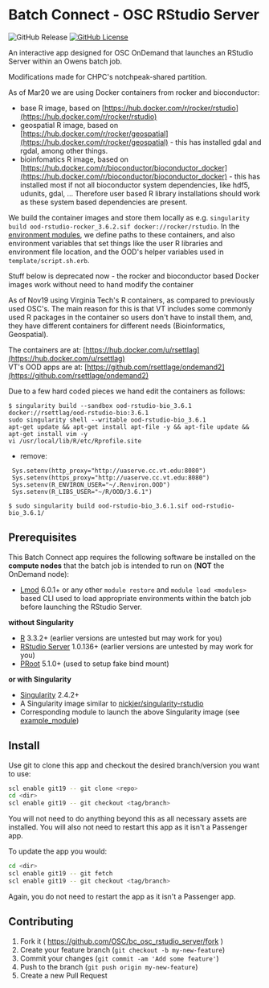 # Batch Connect - OSC RStudio Server

![GitHub Release](https://img.shields.io/github/release/osc/bc_osc_rstudio_server.svg)
[![GitHub License](https://img.shields.io/badge/license-MIT-green.svg)](https://opensource.org/licenses/MIT)

An interactive app designed for OSC OnDemand that launches an RStudio Server
within an Owens batch job.

Modifications made for CHPC's notchpeak-shared partition.

As of Mar20 we are using Docker containers from rocker and bioconductor:
- base R image, based on [https://hub.docker.com/r/rocker/rstudio](https://hub.docker.com/r/rocker/rstudio)
- geospatial R image, based on [https://hub.docker.com/r/rocker/geospatial](https://hub.docker.com/r/rocker/geospatial) - this has installed gdal and rgdal, among other things.
- bioinfomatics R image, based on [https://hub.docker.com/r/bioconductor/bioconductor_docker](https://hub.docker.com/r/bioconductor/bioconductor_docker) - this has installed most if not all bioconductor system dependencies, like hdf5, udunits, gdal, ... Therefore user based R library installations should work as these system based dependencies are present.

We build the container images and store them locally as e.g. ```singularity build ood-rstudio-rocker_3.6.2.sif docker://rocker/rstudio```. In the [environment modules](https://github.com/CHPC-UofU/bc_osc_rstudio_server/tree/master/modulefiles), we define paths to these containers, and also environment variables that set things like the user R libraries and environment file location, and the OOD's helper variables used in ```template/script.sh.erb```.

Stuff below is deprecated now - the rocker and bioconductor based Docker images work without need to hand modify the container

As of Nov19 using Virginia Tech's R containers, as compared to previously used OSC's. The main reason for this is that VT includes some commonly used R packages in the container so users don't have to install them, and, they have different containers for different needs (Bioinformatics, Geospatial).

The containers are at: [https://hub.docker.com/u/rsettlag](https://hub.docker.com/u/rsettlag)  
VT's OOD apps are at: [https://github.com/rsettlage/ondemand2](https://github.com/rsettlage/ondemand2)

Due to a few hard coded pieces we hand edit the containers as follows:  
```
$ singularity build --sandbox ood-rstudio-bio_3.6.1 docker://rsettlag/ood-rstudio-bio:3.6.1  
sudo singularity shell --writable ood-rstudio-bio_3.6.1  
apt-get update && apt-get install apt-file -y && apt-file update && apt-get install vim -y  
vi /usr/local/lib/R/etc/Rprofile.site  
```
- remove:  
```
 Sys.setenv(http_proxy="http://uaserve.cc.vt.edu:8080")  
 Sys.setenv(https_proxy="http://uaserve.cc.vt.edu:8080")  
 Sys.setenv(R_ENVIRON_USER="~/.Renviron.OOD")  
 Sys.setenv(R_LIBS_USER="~/R/OOD/3.6.1")  

$ sudo singularity build ood-rstudio-bio_3.6.1.sif ood-rstudio-bio_3.6.1/  
```


## Prerequisites

This Batch Connect app requires the following software be installed on the
**compute nodes** that the batch job is intended to run on (**NOT** the
OnDemand node):

- [Lmod] 6.0.1+ or any other `module restore` and `module load <modules>` based
  CLI used to load appropriate environments within the batch job before
  launching the RStudio Server.

**without Singularity**

- [R] 3.3.2+ (earlier versions are untested but may work for you)
- [RStudio Server] 1.0.136+ (earlier versions are untested by may work for you)
- [PRoot] 5.1.0+ (used to setup fake bind mount)

**or with Singularity**

- [Singularity] 2.4.2+
- A Singularity image similar to [nickjer/singularity-rstudio]
- Corresponding module to launch the above Singularity image (see
  [example_module])

[R]: https://www.r-project.org/
[RStudio Server]: https://www.rstudio.com/products/rstudio-server/
[PRoot]: https://proot-me.github.io/
[Singularity]: http://singularity.lbl.gov/
[Lmod]: https://www.tacc.utexas.edu/research-development/tacc-projects/lmod
[nickjer/singularity-rstudio]: https://www.singularity-hub.org/collections/463
[example_module]: https://github.com/nickjer/singularity-rstudio/blob/master/example_module/

## Install

Use git to clone this app and checkout the desired branch/version you want to
use:

```sh
scl enable git19 -- git clone <repo>
cd <dir>
scl enable git19 -- git checkout <tag/branch>
```

You will not need to do anything beyond this as all necessary assets are
installed. You will also not need to restart this app as it isn't a Passenger
app.

To update the app you would:

```sh
cd <dir>
scl enable git19 -- git fetch
scl enable git19 -- git checkout <tag/branch>
```

Again, you do not need to restart the app as it isn't a Passenger app.

## Contributing

1. Fork it ( https://github.com/OSC/bc_osc_rstudio_server/fork )
2. Create your feature branch (`git checkout -b my-new-feature`)
3. Commit your changes (`git commit -am 'Add some feature'`)
4. Push to the branch (`git push origin my-new-feature`)
5. Create a new Pull Request
